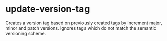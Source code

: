 # update-version-tag
Creates a version tag based on previously created tags by increment major, minor and patch versions. Ignores tags which do not match the semantic versioning scheme.
